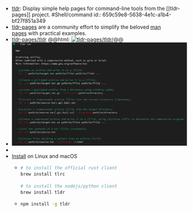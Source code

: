 - [tldr](https://tldr.inbrowser.app/pages/common/tldr): Display simple help pages for command-line tools from the [[tldr-pages]] project. #Shell/command
id:: 659c59e8-5638-4e1c-a1b4-bf27f851a349
- [tldr-pages](https://tldr.sh) are a community effort to simplify the beloved [man pages](https://en.wikipedia.org/wiki/Man_page) with practical examples.
- [tldr-pages/tldr](https://github.com/tldr-pages/tldr)
  @@html: <a href="https://github.com/tldr-pages/tldr/"><img src="https://github-readme-stats-astronomer.vercel.app/api/pin/?username=tldr-pages&repo=tldr&theme=tokyonight" alt="tldr-pages/tldr/"/></a>@@
- ![tldr](https://raw.githubusercontent.com/tldr-pages/tldr/main/images/tldr-dark.png)
-
- [Install](https://github.com/tldr-pages/tldr/#how-do-i-use-it) on Linux and macOS
	- ```bash
	  # to install the official rust client
	  brew install tlrc
	  
	  # to install the nodejs/python client
	  brew install tldr
	  ```
	- ```bash
	  npm install -g tldr
	  ```